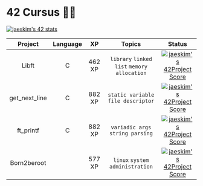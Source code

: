 # 42 Cursus 👨‍🎓
[![jaeskim's 42 stats](https://badge42.herokuapp.com/api/stats/degabrie?&privacyName=true&cursus=42cursus&darkMode=true)](https://github.com/JaeSeoKim/badge42)

| Project | Language | XP | Topics |Status |
|:-------:|:-------:|:-------:|:-------:|:-------:|
| Libft | C | 462 XP | `library` `linked list` `memory allocation`| [![jaeskim's 42Project Score](https://badge42.herokuapp.com/api/project/degabrie/Libft)](https://github.com/JaeSeoKim/badge42) |
| get_next_line | C | 882 XP |`static variable` `file descriptor`| [![jaeskim's 42Project Score](https://badge42.herokuapp.com/api/project/degabrie/get_next_line)](https://github.com/JaeSeoKim/badge42) |
| ft_printf | C | 882 XP | `variadic args` `string parsing`| [![jaeskim's 42Project Score](https://badge42.herokuapp.com/api/project/degabrie/ft_printf)](https://github.com/JaeSeoKim/badge42) |
| Born2beroot | | 577 XP |`linux` `system administration`| [![jaeskim's 42Project Score](https://badge42.herokuapp.com/api/project/degabrie/Born2beroot)](https://github.com/JaeSeoKim/badge42) |

